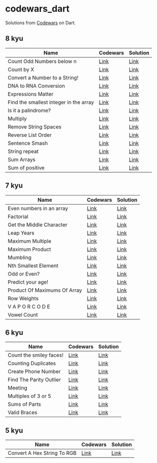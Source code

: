 # codewars_dart

Solutions from [Codewars](https://www.codewars.com) on Dart.

## 8 kyu

| Name                                   | Codewars                                                       | Solution                                                       |
| -------------------------------------- | -------------------------------------------------------------- | -------------------------------------------------------------- |
| Count Odd Numbers below n              | [Link](https://www.codewars.com/kata/59342039eb450e39970000a6) | [Link](./lib/8kyu/count_odd_numbers_below_n.dart)              |
| Count by X                             | [Link](https://www.codewars.com/kata/5513795bd3fafb56c200049e) | [Link](./lib/8kyu/count_by_x.dart)                             |
| Convert a Number to a String!          | [Link](https://www.codewars.com/kata/5265326f5fda8eb1160004c8) | [Link](./lib/8kyu/convert_a_number_to_a_string.dart)           |
| DNA to RNA Conversion                  | [Link](https://www.codewars.com/kata/5556282156230d0e5e000089) | [Link](./lib/8kyu/dna_to_rna_conversion.dart)                  |
| Expressions Matter                     | [Link](https://www.codewars.com/kata/5ae62fcf252e66d44d00008e) | [Link](./lib/8kyu/expressions_matter.dart)                     |
| Find the smallest integer in the array | [Link](https://www.codewars.com/kata/55a2d7ebe362935a210000b2) | [Link](./lib/8kyu/find_the_smallest_integer_in_the_array.dart) |
| Is it a palindrome?                    | [Link](https://www.codewars.com/kata/57a1fd2ce298a731b20006a4) | [Link](./lib/8kyu/is_it_a_palindrome.dart)                     |
| Multiply                               | [Link](https://www.codewars.com/kata/50654ddff44f800200000004) | [Link](./lib/8kyu/multiply.dart)                               |
| Remove String Spaces                   | [Link](https://www.codewars.com/kata/57eae20f5500ad98e50002c5) | [Link](./lib/8kyu/remove_string_spaces.dart)                   |
| Reverse List Order                     | [Link](https://www.codewars.com/kata/53da6d8d112bd1a0dc00008b) | [Link](./lib/8kyu/reverse_list_order.dart)                     |
| Sentence Smash                         | [Link](https://www.codewars.com/kata/53dc23c68a0c93699800041d) | [Link](./lib/8kyu/sentence_smash.dart)                         |
| String repeat                          | [Link](https://www.codewars.com/kata/57a0e5c372292dd76d000d7e) | [Link](./lib/8kyu/string_repeat.dart)                          |
| Sum Arrays                             | [Link](https://www.codewars.com/kata/53dc54212259ed3d4f00071c) | [Link](./lib/8kyu/sum_arrays.dart)                             |
| Sum of positive                        | [Link](https://www.codewars.com/kata/5715eaedb436cf5606000381) | [Link](./lib/8kyu/sum_of_positive.dart)                        |

## 7 kyu

| Name                         | Codewars                                                       | Solution                                             |
| ---------------------------- | -------------------------------------------------------------- | ---------------------------------------------------- |
| Even numbers in an array     | [Link](https://www.codewars.com/kata/5a431c0de1ce0ec33a00000c) | [Link](./lib/7kyu/even_numbers_in_an_array.dart)     |
| Factorial                    | [Link](https://www.codewars.com/kata/57a049e253ba33ac5e000212) | [Link](./lib/7kyu/factorial.dart)                    |
| Get the Middle Character     | [Link](https://www.codewars.com/kata/56747fd5cb988479af000028) | [Link](./lib/7kyu/get_the_middle_character.dart)     |
| Leap Years                   | [Link](https://www.codewars.com/kata/526c7363236867513f0005ca) | [Link](./lib/7kyu/leap_years.dart)                   |
| Maximum Multiple             | [Link](https://www.codewars.com/kata/5aba780a6a176b029800041c) | [Link](./lib/7kyu/maximum_multiple.dart)             |
| Maximum Product              | [Link](https://www.codewars.com/kata/5a4138acf28b82aa43000117) | [Link](./lib/7kyu/maximum_product.dart)              |
| Mumbling                     | [Link](https://www.codewars.com/kata/5667e8f4e3f572a8f2000039) | [Link](./lib/7kyu/mumbling.dart)                     |
| Nth Smallest Element         | [Link](https://www.codewars.com/kata/5a512f6a80eba857280000fc) | [Link](./lib/7kyu/nth_smallest_element.dart)         |
| Odd or Even?                 | [Link](https://www.codewars.com/kata/5949481f86420f59480000e7) | [Link](./lib/7kyu/odd_or_even.dart)                  |
| Predict your age!            | [Link](https://www.codewars.com/kata/5aff237c578a14752d0035ae) | [Link](./lib/7kyu/predict_your_age.dart)             |
| Product Of Maximums Of Array | [Link](https://www.codewars.com/kata/5a63948acadebff56f000018) | [Link](./lib/7kyu/product_of_maximums_of_array.dart) |
| Row Weights                  | [Link](https://www.codewars.com/kata/5abd66a5ccfd1130b30000a9) | [Link](./lib/7kyu/row_weights.dart)                  |
| V A P O R C O D E            | [Link](https://www.codewars.com/kata/5966eeb31b229e44eb00007a) | [Link](./lib/7kyu/vaporcode.dart)                    |
| Vowel Count                  | [Link](https://www.codewars.com/kata/54ff3102c1bad923760001f3) | [Link](./lib/7kyu/vowel_count.dart)                  |

## 6 kyu

| Name                    | Codewars                                                       | Solution                                        |
| ----------------------- | -------------------------------------------------------------- | ----------------------------------------------- |
| Count the smiley faces! | [Link](https://www.codewars.com/kata/583203e6eb35d7980400002a) | [Link](./lib/6kyu/count_the_smiley_faces.dart)  |
| Counting Duplicates     | [Link](https://www.codewars.com/kata/54bf1c2cd5b56cc47f0007a1) | [Link](./lib/6kyu/counting_duplicates.dart)     |
| Create Phone Number     | [Link](https://www.codewars.com/kata/525f50e3b73515a6db000b83) | [Link](./lib/6kyu/create_phone_number.dart)     |
| Find The Parity Outlier | [Link](https://www.codewars.com/kata/5526fc09a1bbd946250002dc) | [Link](./lib/6kyu/find_the_parity_outlier.dart) |
| Meeting                 | [Link](https://www.codewars.com/kata/59df2f8f08c6cec835000012) | [Link](./lib/6kyu/meeting.dart)                 |
| Multiples of 3 or 5     | [Link](https://www.codewars.com/kata/514b92a657cdc65150000006) | [Link](./lib/6kyu/multiples_of_3_or_5.dart)     |
| Sums of Parts           | [Link](https://www.codewars.com/kata/5ce399e0047a45001c853c2b) | [Link](./lib/6kyu/sums_of_parts.dart)           |
| Valid Braces            | [Link](https://www.codewars.com/kata/5277c8a221e209d3f6000b56) | [Link](./lib/6kyu/valid_braces.dart)            |

## 5 kyu

| Name                        | Codewars                                                       | Solution                                            |
| --------------------------- | -------------------------------------------------------------- | --------------------------------------------------- |
| Convert A Hex String To RGB | [Link](https://www.codewars.com/kata/5282b48bb70058e4c4000fa7) | [Link](./lib/5kyu/convert_a_hex_string_to_rgb.dart) |
